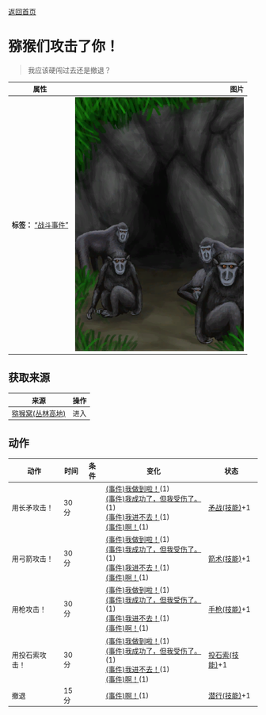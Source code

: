 [返回首页](index.md)  
# 猕猴们攻击了你！  
> 我应该硬闯过去还是撤退？  
  
  属性  |   图片   
 ----  |  ----:   
 **标签：**	[“战斗事件”](tag_FightEvent.md)  |  ![](Sprite/MacaqueDen.png)   
  
## 获取来源  
来源  |  操作  
----  |  ----  
[猕猴窝(丛林高地)](MacaqueDenEntrance.md)  |  进入  
## 动作  
动作  |  时间  |  条件  |  变化  |  状态  
----  |  ----  |  ----  |  ----  |  ----  
用长矛攻击！  |  30分  |    |  [(事件)我做到啦！](Event_MacaqueDenFightSuccess.md)(1)<br>[(事件)我成功了，但我受伤了。](Event_MacaqueDenFightMixedSuccess.md)(1)<br>[(事件)我进不去！](Event_MacaqueDenFightFailure.md)(1)<br>[(事件)啊！](Event_MacaqueDenFightBadFailure.md)(1)  |  [矛战(技能)](Skill_SpearFighting.md)+1  
用弓箭攻击！  |  30分  |    |  [(事件)我做到啦！](Event_MacaqueDenFightSuccess.md)(1)<br>[(事件)我成功了，但我受伤了。](Event_MacaqueDenFightMixedSuccess.md)(1)<br>[(事件)我进不去！](Event_MacaqueDenFightFailure.md)(1)<br>[(事件)啊！](Event_MacaqueDenFightBadFailure.md)(1)  |  [箭术(技能)](Skill_Archery.md)+1  
用枪攻击！  |  30分  |    |  [(事件)我做到啦！](Event_MacaqueDenFightSuccess.md)(1)<br>[(事件)我成功了，但我受伤了。](Event_MacaqueDenFightMixedSuccess.md)(1)<br>[(事件)我进不去！](Event_MacaqueDenFightFailure.md)(1)<br>[(事件)啊！](Event_MacaqueDenFightBadFailure.md)(1)  |  [手枪(技能)](Skill_Handguns.md)+1  
用投石索攻击！  |  30分  |    |  [(事件)我做到啦！](Event_MacaqueDenFightSuccess.md)(1)<br>[(事件)我成功了，但我受伤了。](Event_MacaqueDenFightMixedSuccess.md)(1)<br>[(事件)我进不去！](Event_MacaqueDenFightFailure.md)(1)<br>[(事件)啊！](Event_MacaqueDenFightBadFailure.md)(1)  |  [投石索(技能)](Skill_Sling.md)+1  
撤退  |  15分  |    |  [(事件)啊！](Event_MacaqueDenFightFailedRetreat.md)(1)  |  [潜行(技能)](Skill_Stealth.md)+1  
